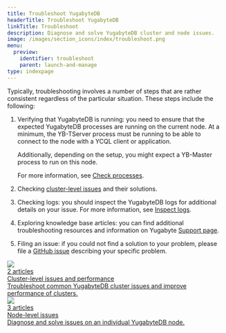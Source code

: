 ```yaml
---
title: Troubleshoot YugabyteDB
headerTitle: Troubleshoot YugabyteDB
linkTitle: Troubleshoot
description: Diagnose and solve YugabyteDB cluster and node issues.
image: /images/section_icons/index/troubleshoot.png
menu:
  preview:
    identifier: troubleshoot
    parent: launch-and-manage
type: indexpage
---
```


Typically, troubleshooting involves a number of steps that are rather consistent regardless of the particular situation. These steps include the following:

1. Verifying that YugabyteDB is running: you need to ensure that the expected YugabyteDB processes are running on the current node. At a minimum, the YB-TServer process must be running to be able to connect to the node with a YCQL client or application.

   Additionally, depending on the setup, you might expect a YB-Master process to run on this node.

   For more information, see [Check processes](../troubleshoot/nodes/check-processes/).

2. Checking [cluster-level issues](../troubleshoot/cluster/) and their solutions.

3. Checking logs: you should inspect the YugabyteDB logs for additional details on your issue. For more information, see [Inspect logs](../troubleshoot/nodes/check-logs/).

4. Exploring knowledge base articles: you can find additional troubleshooting resources and information on Yugabyte [Support page](https://support.yugabyte.com/).

5. Filing an issue: if you could not find a solution to your problem, please file a [GitHub issue](https://github.com/yugabyte/yugabyte-db/issues) describing your specific problem.



<div class="row">

  <div class="col-12 col-md-6 col-lg-12 col-xl-6">
    <a class="section-link icon-offset" href="cluster/">
      <div class="head">
        <img class="icon" src="/images/section_icons/quick_start/create_cluster.png" aria-hidden="true" />
        <div class="articles">2 articles</div>
        <div class="title">Cluster-level issues and performance</div>
      </div>
      <div class="body">
        Troubleshoot common YugabyteDB cluster issues and improve performance of clusters.
      </div>
    </a>
  </div>

  <div class="col-12 col-md-6 col-lg-12 col-xl-6">
    <a class="section-link icon-offset" href="nodes/">
      <div class="head">
        <img class="icon" src="/images/section_icons/architecture/concepts/universe.png" aria-hidden="true" />
        <div class="articles">3 articles</div>
        <div class="title">Node-level issues</div>
      </div>
      <div class="body">
        Diagnose and solve issues on an individual YugabyteDB node.
      </div>
    </a>
  </div>
  
</div>
